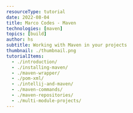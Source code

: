 ```yaml
---
resourceType: tutorial
date: 2022-08-04
title: Marco Codes - Maven
technologies: [maven]
topics: [build]
author: hs
subtitle: Working with Maven in your projects
thumbnail: ./thumbnail.png
tutorialItems:
  - ./introduction/
  - ./installing-maven/
  - ./maven-wrapper/
  - ./pom-xml/
  - ./intellij-and-maven/
  - ./maven-commands/
  - ./maven-repositories/
  - ./multi-module-projects/
---
```

